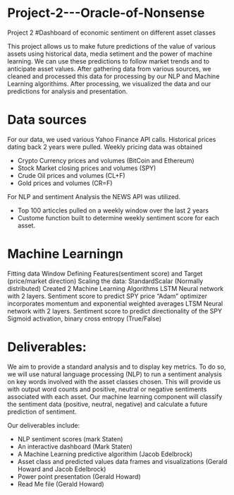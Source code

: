 # Project-2---Oracle-of-Nonsense
Project 2 
#Dashboard of economic sentiment on different asset classes

This project allows us to make future predictions of the value of various assets using historical data, media setiment and the power of machine learning. We can use these predictions to follow market trends and to anticipate asset values. After gathering data from various sources, we cleaned and processed this data for processing by our NLP and Machine Learning algorithims. After processing, we visualized the data and our predictions for analysis and presentation.  

#	Data sources
For our data, we used various  Yahoo Finance API calls. Historical prices dating back 2 years were pulled. Weekly pricing data was obtained
-	Crypto Currency prices and volumes (BitCoin and Ethereum) 
-	Stock Market closing prices and volumes (SPY)
-	Crude Oil prices and volumes (CL+F)
-	Gold prices and volumes  (CR=F)

For NLP and sentiment Analysis the NEWS API was utilized. 
- Top 100 articcles pulled on a weekly window over the last 2 years
- Custome function built to determine weekly sentiment score for each asset.

# Machine Learningn 
Fitting data Window
Defining Features(sentiment score) and Target (price/market direction) 
Scaling the data: StandardScalar (Normally distributed) 
Created 2 Machine Learning Algorithms
LSTM Neural network with 2 layers. Sentiment score to predict SPY price
“Adam” optimizer incorporates momentum and exponential weighted averages
LTSM Neural network with 2 layers. Sentiment score to predict directionality of the SPY
Sigmoid activation, binary cross entropy (True/False) 


 # Deliverables:

We aim to provide a standard analysis and to display key metrics. To do so, we will use natural language processing (NLP) to run a sentiment analysis on key words involved with the asset classes chosen. This will provide us with output word counts and positive, neutral or negative sentiments associated with each asset. Our machine learning component will classify the sentiment data (positive, neutral, negative) and calculate a future prediction of sentiment.

Our deliverables include:
-	NLP sentiment scores (mark Staten)
-	An interactive dashboard (Mark Staten)
-	A Machine Learning predictive algorithim (Jacob Edelbrock)
-	Asset class and predicted values data frames and visualizations (Gerald Howard and Jacob Edelbrock)
-	Power point presentation (Gerald Howard)
-	Read Me file (Gerald Howard)









 

